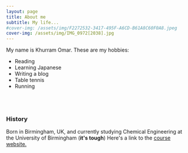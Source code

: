 ```yaml
---
layout: page
title: About me
subtitle: My life...
#cover-img: /assets/img/F2272532-3417-495F-A6CD-B61A8C60F0A8.jpeg
cover-img: /assets/img/IMG_0972[2038].jpg
---
```


My name is Khurram Omar. These are my hobbies:

- Reading
- Learning Japanese
- Writing a blog
- Table tennis
- Running

<br><br/>
### History

Born in Birmingham, UK, and currently studying Chemical Engineering at the University of Birmingham (**it's tough**) Here's a link to the [course website.](https://www.birmingham.ac.uk/schools/chemical-engineering/index.aspx) 
